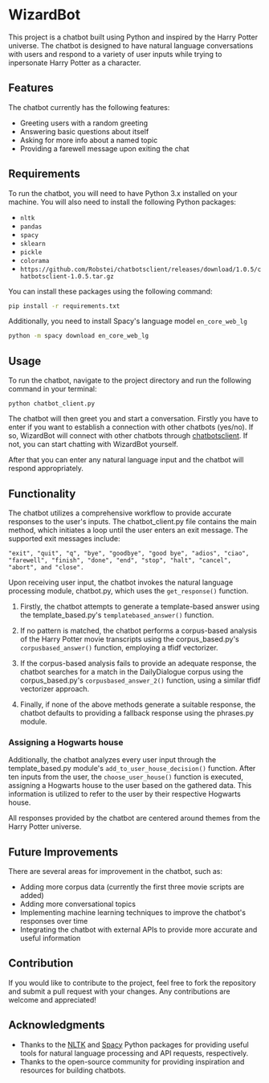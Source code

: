 # WizardBot

This project is a chatbot built using Python and inspired by the Harry Potter universe. The chatbot is designed to have natural language conversations with users and respond to a variety of user inputs while trying to inpersonate Harry Potter as a character.

## Features

The chatbot currently has the following features:

- Greeting users with a random greeting
- Answering basic questions about itself
- Asking for more info about a named topic
- Providing a farewell message upon exiting the chat

## Requirements

To run the chatbot, you will need to have Python 3.x installed on your machine. You will also need to install the following Python packages:

- `nltk`
- `pandas`
- `spacy`
- `sklearn`
- `pickle`
- `colorama`
- `https://github.com/Robstei/chatbotsclient/releases/download/1.0.5/chatbotsclient-1.0.5.tar.gz`


You can install these packages using the following command:

```bash
pip install -r requirements.txt
```

Additionally, you need to install Spacy's language model `en_core_web_lg`

```bash
python -m spacy download en_core_web_lg
```

## Usage

To run the chatbot, navigate to the project directory and run the following command in your terminal:

```
python chatbot_client.py
```

The chatbot will then greet you and start a conversation. Firstly you have to enter if you want to establish a connection with other chatbots (yes/no). If so, WizardBot will connect with other chatbots through [chatbotsclient](https://github.com/Robstei/chatbotsclient). If not, you can start chatting with WizardBot yourself.

After that you can enter any natural language input and the chatbot will respond appropriately.

## Functionality

The chatbot utilizes a comprehensive workflow to provide accurate responses to the user's inputs. The chatbot_client.py file contains the main method, which initiates a loop until the user enters an exit message. The supported exit messages include:
    
    "exit", "quit", "q", "bye", "goodbye", "good bye", "adios", "ciao", "farewell", "finish", "done", "end", "stop", "halt", "cancel", "abort", and "close".

Upon receiving user input, the chatbot invokes the natural language processing module, chatbot.py, which uses the `get_response()` function. 
1. Firstly, the chatbot attempts to generate a template-based answer using the template_based.py's `templatebased_answer()` function. 
2. If no pattern is matched, the chatbot performs a corpus-based analysis of the Harry Potter movie transcripts using the corpus_based.py's `corpusbased_answer()` function, employing a tfidf vectorizer.

3. If the corpus-based analysis fails to provide an adequate response, the chatbot searches for a match in the DailyDialogue corpus using the corpus_based.py's `corpusbased_answer_2()` function, using a similar tfidf vectorizer approach.

4. Finally, if none of the above methods generate a suitable response, the chatbot defaults to providing a fallback response using the phrases.py module.

### Assigning a Hogwarts house
Additionally, the chatbot analyzes every user input through the template_based.py module's `add_to_user_house_decision()` function. After ten inputs from the user, the `choose_user_house()` function is executed, assigning a Hogwarts house to the user based on the gathered data. This information is utilized to refer to the user by their respective Hogwarts house.

All responses provided by the chatbot are centered around themes from the Harry Potter universe.

## Future Improvements

There are several areas for improvement in the chatbot, such as:

- Adding more corpus data (currently the first three movie scripts are added)
- Adding more conversational topics
- Implementing machine learning techniques to improve the chatbot's responses over time
- Integrating the chatbot with external APIs to provide more accurate and useful information

## Contribution

If you would like to contribute to the project, feel free to fork the repository and submit a pull request with your changes. Any contributions are welcome and appreciated!

## Acknowledgments

- Thanks to the [NLTK](https://www.nltk.org/) and [Spacy](https://spacy.io/) Python packages for providing useful tools for natural language processing and API requests, respectively.
- Thanks to the open-source community for providing inspiration and resources for building chatbots.
